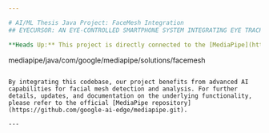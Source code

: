 ```yaml
---

# AI/ML Thesis Java Project: FaceMesh Integration
## EYECURSOR: AN EYE-CONTROLLED SMARTPHONE SYSTEM INTEGRATING EYE TRACKING TECHNOLOGY WITH A HARDWARE INTERFACE FOR HAND/ARM IMPAIRED INDIVIDUALS

**Heads Up:** This project is directly connected to the [MediaPipe](https://github.com/google-ai-edge/mediapipe.git) framework by Google AI Edge. In particular, our implementation leverages the FaceMesh solution located at:

```
mediapipe/java/com/google/mediapipe/solutions/facemesh
```

By integrating this codebase, our project benefits from advanced AI capabilities for facial mesh detection and analysis. For further details, updates, and documentation on the underlying functionality, please refer to the official [MediaPipe repository](https://github.com/google-ai-edge/mediapipe.git).

---
```

